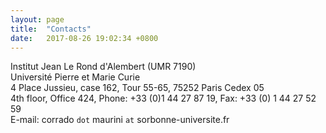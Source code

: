 ```yaml
---
layout: page
title:  "Contacts"
date:   2017-08-26 19:02:34 +0800
---
```




Institut Jean Le Rond d'Alembert (UMR 7190) <br />
Université Pierre et Marie Curie <br />
4 Place Jussieu, case 162, Tour 55-65, 75252 Paris Cedex 05 <br />
4th floor, Office 424,
Phone: +33 (0)1 44 27 87 19, Fax: +33 (0) 1 44 27 52 59 <br />
E-mail: corrado `dot`  maurini  `at` sorbonne-universite.fr <br />


